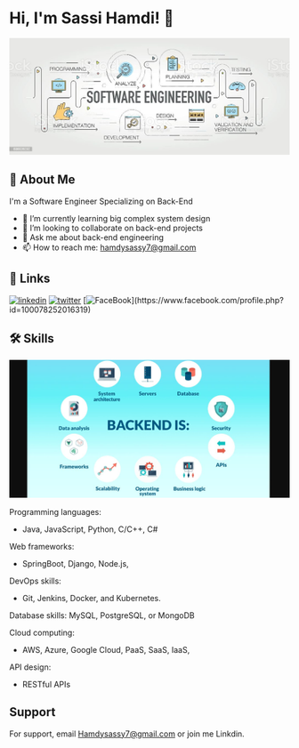 # Hi, I'm Sassi Hamdi! 👋 

![banner](istockphoto-636526232-1024x1024.jpg)



## 🚀 About Me
I'm a Software Engineer Specializing on Back-End

 
- 🌱 I’m currently learning big complex system design
- 👯 I’m looking to collaborate on back-end projects
- 💬 Ask me about back-end engineering
- 📫 How to reach me: hamdysassy7@gmail.com


## 🔗 Links

[![linkedin](https://img.shields.io/badge/linkedin-0A66C2?style=for-the-badge&logo=linkedin&logoColor=white)](https://www.linkedin.com/in/sassi-hamdi/)
[![twitter](https://img.shields.io/badge/twitter-1DA1F2?style=for-the-badge&logo=twitter&logoColor=white)](https://twitter.com/Hamdy077)
[![FaceBook](https://img.shields.io/badge/facebook-000?)](https://www.facebook.com/profile.php?id=100078252016319)


## 🛠 Skills
![banner](73f89c114b442fcae610e199c938c807.jpeg)

Programming languages:
+ Java, JavaScript, Python, C/C++, C#

Web frameworks:
+ SpringBoot, Django, Node.js,

DevOps skills:
+  Git, Jenkins, Docker, and Kubernetes.

Database skills: 
MySQL, PostgreSQL, or MongoDB

Cloud computing:
+ AWS, Azure, Google Cloud, PaaS, SaaS, IaaS,

API design:
 + RESTful APIs

## Support

For support, email Hamdysassy7@gmail.com or join me Linkdin.


              
